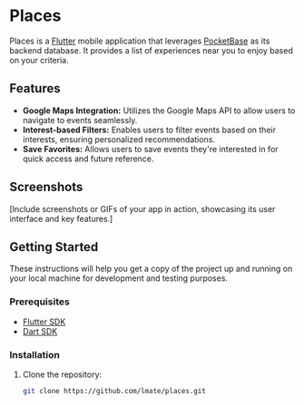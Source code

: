 # Places

Places is a [Flutter](https://flutter.dev/) mobile application that leverages [PocketBase](https://www.pocketbase.io/) as its backend database. It provides a list of experiences near you to enjoy based on your criteria.

## Features

- **Google Maps Integration:** Utilizes the Google Maps API to allow users to navigate to events seamlessly.
- **Interest-based Filters:** Enables users to filter events based on their interests, ensuring personalized recommendations.
- **Save Favorites:** Allows users to save events they're interested in for quick access and future reference.


## Screenshots

[Include screenshots or GIFs of your app in action, showcasing its user interface and key features.]

## Getting Started

These instructions will help you get a copy of the project up and running on your local machine for development and testing purposes.

### Prerequisites

- [Flutter SDK](https://flutter.dev/docs/get-started/install)
- [Dart SDK](https://dart.dev/get-dart)

### Installation

1. Clone the repository:

   ```sh
   git clone https://github.com/lmate/places.git
